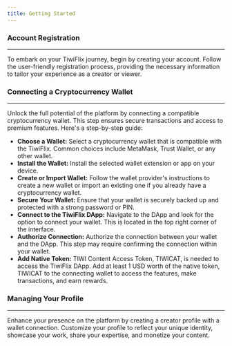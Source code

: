 ```yaml
---
title: Getting Started
---
```


### Account Registration

---

To embark on your TiwiFlix journey, begin by creating your account. Follow the user-friendly registration process, providing the necessary information to tailor your experience as a creator or viewer.

### Connecting a Cryptocurrency Wallet

---

Unlock the full potential of the platform by connecting a compatible cryptocurrency wallet. This step ensures secure transactions and access to premium features. Here's a step-by-step guide:

- **Choose a Wallet:** Select a cryptocurrency wallet that is compatible with the TiwiFlix. Common choices include MetaMask, Trust Wallet, or any other wallet.
- **Install the Wallet:** Install the selected wallet extension or app on your device.
- **Create or Import Wallet:** Follow the wallet provider's instructions to create a new wallet or import an existing one if you already have a cryptocurrency wallet.
- **Secure Your Wallet:** Ensure that your wallet is securely backed up and protected with a strong password or PIN.
- **Connect to the TiwiFlix DApp:** Navigate to the DApp and look for the option to connect your wallet. This is located in the top right corner of the interface.
- **Authorize Connection:** Authorize the connection between your wallet and the DApp. This step may require confirming the connection within your wallet.
- **Add Native Token:** TIWI Content Access Token, TIWICAT, is needed to access the TiwiFlix DApp. Add at least 1 USD worth of the native token, TIWICAT to the connecting wallet to access the features, make transactions, and earn rewards.

### Managing Your Profile

---

Enhance your presence on the platform by creating a creator profile with a wallet connection. Customize your profile to reflect your unique identity, showcase your work, share your expertise, and monetize your content.
